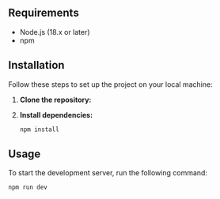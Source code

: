 

## Requirements

- Node.js (18.x or later)
- npm

## Installation

Follow these steps to set up the project on your local machine:

1. **Clone the repository:**

2. **Install dependencies:**

   ```bash
   npm install
   ```

## Usage

To start the development server, run the following command:

```bash
npm run dev
```
